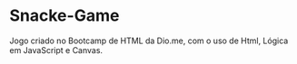 # Snacke-Game
Jogo criado no Bootcamp de HTML da Dio.me, com o uso de Html, Lógica em JavaScript e Canvas.

